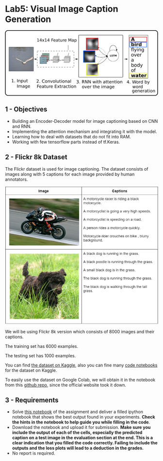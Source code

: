 # Lab5: Visual Image Caption Generation

![Visual Image Captioning](Image_Captioning.png)

## 1 - Objectives

* Building an Encoder-Decoder model for image captioning based on CNN and RNN.
* Implementing the attention mechanism and integrating it with the model.
* Learning how to deal with datasets that do not fit into RAM.
* Working with few tensorflow parts instead of tf.Keras.

## 2 - Flickr 8k Dataset
The Flickr dataset is used for image captioning. The dataset consists of images along with 5 captions for each image provided by human annotators.

![Flickr](Flickr.png)

We will be using Flickr 8k version which consists of 8000 images and their captions.

The training set has 6000 examples.

The testing set has 1000 examples.

You can find [the dataset on Kaggle](https://www.kaggle.com/datasets/adityajn105/flickr8k), also you can fine many [code notebooks](https://www.kaggle.com/datasets/adityajn105/flickr8k/code) for the dataset on Kaggle. 

To easily use the dataset on Google Colab, we will obtain it in the notebook from this [github repo](https://github.com/jbrownlee/Datasets/releases/), since the official website took it down. 

## 3 - Requirements

* Solve [this notebook](lab5.ipynb) of the assignment and deliver a filled ipython notebook that shows the best output found in your experiments. **Check the hints in the notebook to help guide you while filling in the code**.
* Download the notebook and upload it for submission. **Make sure you include the output of each of the cells, especially the predicted caption on a test image in the evaluation section at the end. This is a clear indication that you filled the code correctly. Failing to include the outputs and the loss plots will lead to a deduction in the grades.** 
* No report is required.
